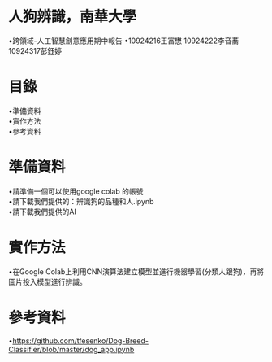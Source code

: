 # 人狗辨識，南華大學
•跨領域-人工智慧創意應用期中報告
•10924216王富懋 10924222李音蕎 10924317彭鈺婷   
# 目錄
•準備資料  
•實作方法  
•參考資料  
# 準備資料  
•請準備一個可以使用google colab 的帳號  
•請下載我們提供的：辨識狗的品種和人.ipynb  
•請下載我們提供的AI  
# 實作方法  
•在Google Colab上利用CNN演算法建立模型並進行機器學習(分類人跟狗)，再將圖片投入模型進行辨識。
# 參考資料  
•https://github.com/tfesenko/Dog-Breed-Classifier/blob/master/dog_app.ipynb
